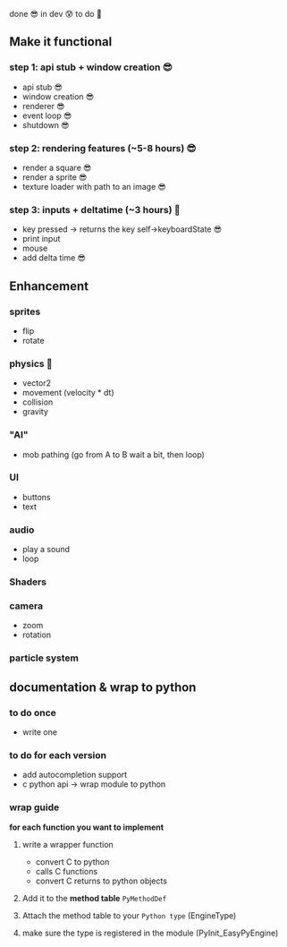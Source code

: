 done 😎
in dev 😰
to do 🤡

## Make it functional
### step 1: api stub + window creation 😎

- api stub 😎
- window creation 😎
- renderer 😎
- event loop 😎
- shutdown 😎

### step 2: rendering features (~5-8 hours) 😎

- render a square 😎
- render a sprite 😎
- texture loader with path to an image 😎

### step 3: inputs + deltatime (~3 hours) 🤡

- key pressed -> returns the key self->keyboardState 😎
- print input
- mouse
- add delta time 😎

## Enhancement

### sprites
- flip
- rotate

### physics 🤡

- vector2
- movement (velocity * dt)
- collision
- gravity

### "AI"
- mob pathing (go from A to B wait a bit, then loop)

### UI
- buttons
- text

### audio
- play a sound
- loop

### Shaders

### camera
- zoom
- rotation

### particle system

## documentation & wrap to python
### to do once
- write one

### to do for each version
- add autocompletion support
- c python api -> wrap module to python

### wrap guide
**for each function you want to implement**
1. write a wrapper function
    - convert C to python
    - calls C functions
    - convert C returns to python objects

2. Add it to the **method table** `PyMethodDef`

3. Attach the method table to your `Python type` (EngineType)

4. make sure the type is registered in the module (PyInit_EasyPyEngine)






